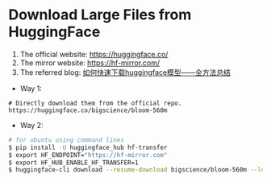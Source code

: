 # Download Large Files from HuggingFace

1) The official website: https://huggingface.co/
2) The mirror website: https://hf-mirror.com/
3) The referred blog: [如何快速下载huggingface模型——全方法总结](https://www.yunqiic.com/2024/01/04/%E5%A6%82%E4%BD%95%E5%BF%AB%E9%80%9F%E4%B8%8B%E8%BD%BDhuggingface%E6%A8%A1%E5%9E%8B-%E5%85%A8%E6%96%B9%E6%B3%95%E6%80%BB%E7%BB%93/)

* Way 1:
```
# Directly download them from the official repo.
https://huggingface.co/bigscience/bloom-560m 
```

* Way 2:
```bash
# for ubuntu using command lines
$ pip install -U huggingface_hub hf-transfer
$ export HF_ENDPOINT="https://hf-mirror.com"
$ export HF_HUB_ENABLE_HF_TRANSFER=1
$ huggingface-cli download --resume-download bigscience/bloom-560m --local-dir bloom-560m
```
